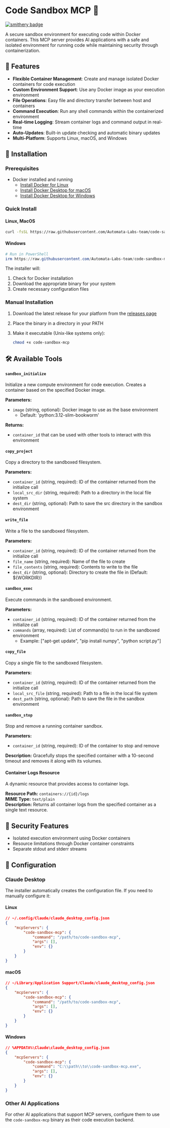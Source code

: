 # Code Sandbox MCP 🐳

[![smithery badge](https://smithery.ai/badge/@Automata-Labs-team/code-sandbox-mcp)](https://smithery.ai/server/@Automata-Labs-team/code-sandbox-mcp)

A secure sandbox environment for executing code within Docker containers. This MCP server provides AI applications with a safe and isolated environment for running code while maintaining security through containerization.

## 🌟 Features

- **Flexible Container Management**: Create and manage isolated Docker containers for code execution
- **Custom Environment Support**: Use any Docker image as your execution environment
- **File Operations**: Easy file and directory transfer between host and containers
- **Command Execution**: Run any shell commands within the containerized environment
- **Real-time Logging**: Stream container logs and command output in real-time
- **Auto-Updates**: Built-in update checking and automatic binary updates
- **Multi-Platform**: Supports Linux, macOS, and Windows

## 🚀 Installation

### Prerequisites

- Docker installed and running
  - [Install Docker for Linux](https://docs.docker.com/engine/install/)
  - [Install Docker Desktop for macOS](https://docs.docker.com/desktop/install/mac/)
  - [Install Docker Desktop for Windows](https://docs.docker.com/desktop/install/windows-install/)

### Quick Install

#### Linux, MacOS

```bash
curl -fsSL https://raw.githubusercontent.com/Automata-Labs-team/code-sandbox-mcp/main/install.sh | bash
```

#### Windows

```powershell
# Run in PowerShell
irm https://raw.githubusercontent.com/Automata-Labs-team/code-sandbox-mcp/main/install.ps1 | iex
```

The installer will:

1. Check for Docker installation
2. Download the appropriate binary for your system
3. Create necessary configuration files

### Manual Installation

1. Download the latest release for your platform from the [releases page](https://github.com/Automata-Labs-team/code-sandbox-mcp/releases)
2. Place the binary in a directory in your PATH
3. Make it executable (Unix-like systems only):

   ```bash
   chmod +x code-sandbox-mcp
   ```

## 🛠️ Available Tools

#### `sandbox_initialize`

Initialize a new compute environment for code execution.
Creates a container based on the specified Docker image.

**Parameters:**

- `image` (string, optional): Docker image to use as the base environment
  - Default: 'python:3.12-slim-bookworm'

**Returns:**

- `container_id` that can be used with other tools to interact with this environment

#### `copy_project`

Copy a directory to the sandboxed filesystem.

**Parameters:**

- `container_id` (string, required): ID of the container returned from the initialize call
- `local_src_dir` (string, required): Path to a directory in the local file system
- `dest_dir` (string, optional): Path to save the src directory in the sandbox environment

#### `write_file`

Write a file to the sandboxed filesystem.

**Parameters:**

- `container_id` (string, required): ID of the container returned from the initialize call
- `file_name` (string, required): Name of the file to create
- `file_contents` (string, required): Contents to write to the file
- `dest_dir` (string, optional): Directory to create the file in (Default: ${WORKDIR})

#### `sandbox_exec`

Execute commands in the sandboxed environment.

**Parameters:**

- `container_id` (string, required): ID of the container returned from the initialize call
- `commands` (array, required): List of command(s) to run in the sandboxed environment
  - Example: ["apt-get update", "pip install numpy", "python script.py"]

#### `copy_file`

Copy a single file to the sandboxed filesystem.

**Parameters:**

- `container_id` (string, required): ID of the container returned from the initialize call
- `local_src_file` (string, required): Path to a file in the local file system
- `dest_path` (string, optional): Path to save the file in the sandbox environment

#### `sandbox_stop`

Stop and remove a running container sandbox.

**Parameters:**

- `container_id` (string, required): ID of the container to stop and remove

**Description:**
Gracefully stops the specified container with a 10-second timeout and removes it along with its volumes.

#### Container Logs Resource

A dynamic resource that provides access to container logs.

**Resource Path:** `containers://{id}/logs`  
**MIME Type:** `text/plain`  
**Description:** Returns all container logs from the specified container as a single text resource.

## 🔐 Security Features

- Isolated execution environment using Docker containers
- Resource limitations through Docker container constraints
- Separate stdout and stderr streams

## 🔧 Configuration

### Claude Desktop

The installer automatically creates the configuration file. If you need to manually configure it:

#### Linux

```json
// ~/.config/Claude/claude_desktop_config.json
{
    "mcpServers": {
        "code-sandbox-mcp": {
            "command": "/path/to/code-sandbox-mcp",
            "args": [],
            "env": {}
        }
    }
}
```

#### macOS

```json
// ~/Library/Application Support/Claude/claude_desktop_config.json
{
    "mcpServers": {
        "code-sandbox-mcp": {
            "command": "/path/to/code-sandbox-mcp",
            "args": [],
            "env": {}
        }
    }
}
```

#### Windows

```json
// %APPDATA%\Claude\claude_desktop_config.json
{
    "mcpServers": {
        "code-sandbox-mcp": {
            "command": "C:\\path\\to\\code-sandbox-mcp.exe",
            "args": [],
            "env": {}
        }
    }
}
```

### Other AI Applications

For other AI applications that support MCP servers, configure them to use the `code-sandbox-mcp` binary as their code execution backend.

